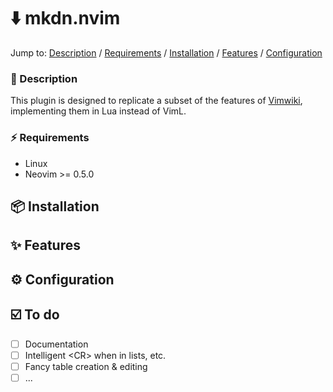 # ⬇️ mkdn.nvim

Jump to: [Description](#-description) / [Requirements](#-requirements) / [Installation](#-installation) / [Features](#-features) / [Configuration](#-configuration)

### 📝 Description

This plugin is designed to replicate a subset of the features of [Vimwiki](https://github.com/vimwiki/vimwiki), implementing them in Lua instead of VimL.

### ⚡ Requirements

* Linux
* Neovim >= 0.5.0

## 📦 Installation

## ✨ Features

## ⚙️ Configuration

## ☑️ To do

* [ ] Documentation
* [ ] Intelligent \<CR\> when in lists, etc.
* [ ] Fancy table creation & editing
* [ ] ...
